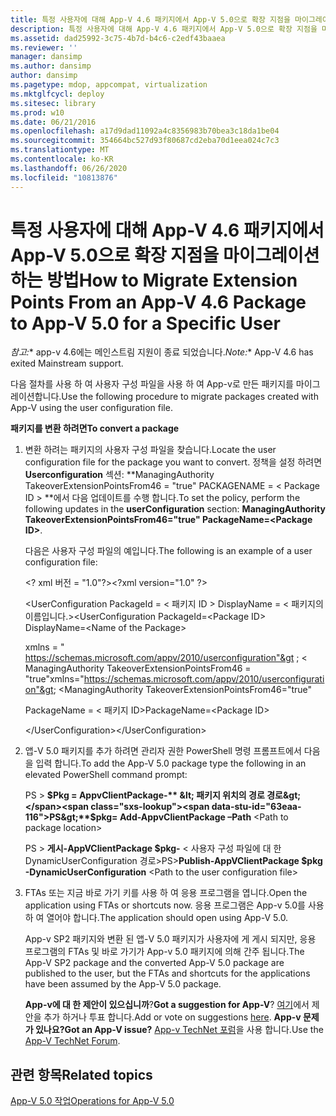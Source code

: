 ```yaml
---
title: 특정 사용자에 대해 App-V 4.6 패키지에서 App-V 5.0으로 확장 지점을 마이그레이션하는 방법
description: 특정 사용자에 대해 App-V 4.6 패키지에서 App-V 5.0으로 확장 지점을 마이그레이션하는 방법
ms.assetid: dad25992-3c75-4b7d-b4c6-c2edf43baaea
ms.reviewer: ''
manager: dansimp
ms.author: dansimp
author: dansimp
ms.pagetype: mdop, appcompat, virtualization
ms.mktglfcycl: deploy
ms.sitesec: library
ms.prod: w10
ms.date: 06/21/2016
ms.openlocfilehash: a17d9dad11092a4c8356983b70bea3c18da1be04
ms.sourcegitcommit: 354664bc527d93f80687cd2eba70d1eea024c7c3
ms.translationtype: MT
ms.contentlocale: ko-KR
ms.lasthandoff: 06/26/2020
ms.locfileid: "10813876"
---
```

# <span data-ttu-id="63eaa-103">특정 사용자에 대해 App-V 4.6 패키지에서 App-V 5.0으로 확장 지점을 마이그레이션하는 방법</span><span class="sxs-lookup"><span data-stu-id="63eaa-103">How to Migrate Extension Points From an App-V 4.6 Package to App-V 5.0 for a Specific User</span></span>

<span data-ttu-id="63eaa-104">*참고:*\* app-v 4.6에는 메인스트림 지원이 종료 되었습니다.</span><span class="sxs-lookup"><span data-stu-id="63eaa-104">*Note:*\* App-V 4.6 has exited Mainstream support.</span></span>

<span data-ttu-id="63eaa-105">다음 절차를 사용 하 여 사용자 구성 파일을 사용 하 여 App-v로 만든 패키지를 마이그레이션합니다.</span><span class="sxs-lookup"><span data-stu-id="63eaa-105">Use the following procedure to migrate packages created with App-V using the user configuration file.</span></span>

**<span data-ttu-id="63eaa-106">패키지를 변환 하려면</span><span class="sxs-lookup"><span data-stu-id="63eaa-106">To convert a package</span></span>**

1. <span data-ttu-id="63eaa-107">변환 하려는 패키지의 사용자 구성 파일을 찾습니다.</span><span class="sxs-lookup"><span data-stu-id="63eaa-107">Locate the user configuration file for the package you want to convert.</span></span> <span data-ttu-id="63eaa-108">정책을 설정 하려면 **Userconfiguration** 섹션: \*\*ManagingAuthority TakeoverExtensionPointsFrom46 = "true" PACKAGENAME = &lt; Package ID &gt; \*\*에서 다음 업데이트를 수행 합니다.</span><span class="sxs-lookup"><span data-stu-id="63eaa-108">To set the policy, perform the following updates in the **userConfiguration** section: **ManagingAuthority TakeoverExtensionPointsFrom46="true" PackageName=&lt;Package ID&gt;**.</span></span>

   <span data-ttu-id="63eaa-109">다음은 사용자 구성 파일의 예입니다.</span><span class="sxs-lookup"><span data-stu-id="63eaa-109">The following is an example of a user configuration file:</span></span>

   <span data-ttu-id="63eaa-110">&lt;? xml 버전 = "1.0"?&gt;</span><span class="sxs-lookup"><span data-stu-id="63eaa-110">&lt;?xml version="1.0" ?&gt;</span></span>

   <span data-ttu-id="63eaa-111">&lt;UserConfiguration PackageId = &lt; 패키지 ID &gt; DisplayName = &lt; 패키지의 이름입니다.&gt;</span><span class="sxs-lookup"><span data-stu-id="63eaa-111">&lt;UserConfiguration PackageId=&lt;Package ID&gt; DisplayName=&lt;Name of the Package&gt;</span></span>

   <span data-ttu-id="63eaa-112">xmlns = " <https://schemas.microsoft.com/appv/2010/userconfiguration"&gt> ; &lt; ManagingAuthority TakeoverExtensionPointsFrom46 = "true"</span><span class="sxs-lookup"><span data-stu-id="63eaa-112">xmlns="<https://schemas.microsoft.com/appv/2010/userconfiguration"&gt>; &lt;ManagingAuthority TakeoverExtensionPointsFrom46="true"</span></span>

   <span data-ttu-id="63eaa-113">PackageName = &lt; 패키지 ID&gt;</span><span class="sxs-lookup"><span data-stu-id="63eaa-113">PackageName=&lt;Package ID&gt;</span></span>

   <span data-ttu-id="63eaa-114">&lt;/UserConfiguration&gt;</span><span class="sxs-lookup"><span data-stu-id="63eaa-114">&lt;/UserConfiguration&gt;</span></span>

2. <span data-ttu-id="63eaa-115">앱-V 5.0 패키지를 추가 하려면 관리자 권한 PowerShell 명령 프롬프트에서 다음을 입력 합니다.</span><span class="sxs-lookup"><span data-stu-id="63eaa-115">To add the App-V 5.0 package type the following in an elevated PowerShell command prompt:</span></span>

   <span data-ttu-id="63eaa-116">PS &gt; **$Pkg = AppvClientPackage-** &lt; 패키지 위치의 경로 경로&gt;</span><span class="sxs-lookup"><span data-stu-id="63eaa-116">PS&gt;**$pkg= Add-AppvClientPackage –Path** &lt;Path to package location&gt;</span></span>

   <span data-ttu-id="63eaa-117">PS &gt; **게시-AppVClientPackage $pkg-** &lt; 사용자 구성 파일에 대 한 DynamicUserConfiguration 경로&gt;</span><span class="sxs-lookup"><span data-stu-id="63eaa-117">PS&gt;**Publish-AppVClientPackage $pkg -DynamicUserConfiguration** &lt;Path to the user configuration file&gt;</span></span>

3. <span data-ttu-id="63eaa-118">FTAs 또는 지금 바로 가기 키를 사용 하 여 응용 프로그램을 엽니다.</span><span class="sxs-lookup"><span data-stu-id="63eaa-118">Open the application using FTAs or shortcuts now.</span></span> <span data-ttu-id="63eaa-119">응용 프로그램은 App-v 5.0를 사용 하 여 열어야 합니다.</span><span class="sxs-lookup"><span data-stu-id="63eaa-119">The application should open using App-V 5.0.</span></span>

   <span data-ttu-id="63eaa-120">App-v SP2 패키지와 변환 된 앱-V 5.0 패키지가 사용자에 게 게시 되지만, 응용 프로그램의 FTAs 및 바로 가기가 App-v 5.0 패키지에 의해 간주 됩니다.</span><span class="sxs-lookup"><span data-stu-id="63eaa-120">The App-V SP2 package and the converted App-V 5.0 package are published to the user, but the FTAs and shortcuts for the applications have been assumed by the App-V 5.0 package.</span></span>

   <span data-ttu-id="63eaa-121">**App-v에 대 한 제안이 있으십니까**?</span><span class="sxs-lookup"><span data-stu-id="63eaa-121">**Got a suggestion for App-V**?</span></span> <span data-ttu-id="63eaa-122">[여기](http://appv.uservoice.com/forums/280448-microsoft-application-virtualization)에서 제안을 추가 하거나 투표 합니다.</span><span class="sxs-lookup"><span data-stu-id="63eaa-122">Add or vote on suggestions [here](http://appv.uservoice.com/forums/280448-microsoft-application-virtualization).</span></span> **<span data-ttu-id="63eaa-123">App-v 문제가 있나요?</span><span class="sxs-lookup"><span data-stu-id="63eaa-123">Got an App-V issue?</span></span>** <span data-ttu-id="63eaa-124">[App-v TechNet 포럼](https://social.technet.microsoft.com/Forums/home?forum=mdopappv)을 사용 합니다.</span><span class="sxs-lookup"><span data-stu-id="63eaa-124">Use the [App-V TechNet Forum](https://social.technet.microsoft.com/Forums/home?forum=mdopappv).</span></span>

## <span data-ttu-id="63eaa-125">관련 항목</span><span class="sxs-lookup"><span data-stu-id="63eaa-125">Related topics</span></span>


[<span data-ttu-id="63eaa-126">App-V 5.0 작업</span><span class="sxs-lookup"><span data-stu-id="63eaa-126">Operations for App-V 5.0</span></span>](operations-for-app-v-50.md)

 

 





